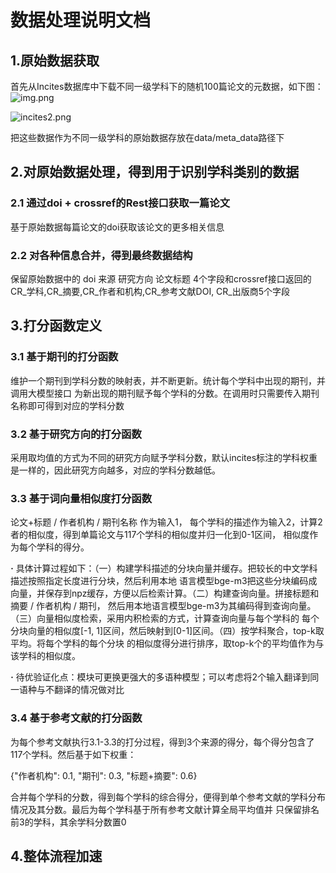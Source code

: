 # 数据处理说明文档

## 1.原始数据获取
首先从Incites数据库中下载不同一级学科下的随机100篇论文的元数据，如下图：
![img.png](incites.png)

![incites2.png](incites2.png)

把这些数据作为不同一级学科的原始数据存放在data/meta_data路径下

## 2.对原始数据处理，得到用于识别学科类别的数据

### 2.1 通过doi + crossref的Rest接口获取一篇论文
基于原始数据每篇论文的doi获取该论文的更多相关信息

### 2.2 对各种信息合并，得到最终数据结构
保留原始数据中的 doi 来源 研究方向 论文标题 4个字段和crossref接口返回的CR_学科,CR_摘要,CR_作者和机构,CR_参考文献DOI, CR_出版商5个字段

## 3.打分函数定义

### 3.1 基于期刊的打分函数
维护一个期刊到学科分数的映射表，并不断更新。统计每个学科中出现的期刊，并调用大模型接口
为新出现的期刊赋予每个学科的分数。在调用时只需要传入期刊名称即可得到对应的学科分数

### 3.2 基于研究方向的打分函数
采用取均值的方式为不同的研究方向赋予学科分数，默认incites标注的学科权重是一样的，因此研究方向越多，对应的学科分数越低。

### 3.3 基于词向量相似度打分函数
论文+标题 / 作者机构 / 期刊名称 作为输入1， 每个学科的描述作为输入2，计算2者的相似度，得到单篇论文与117个学科的相似度并归一化到0-1区间，
相似度作为每个学科的得分。 

***·*** 具体计算过程如下：（一）构建学科描述的分块向量并缓存。把较长的中文学科描述按照指定长度进行分块，然后利用本地
语言模型bge-m3把这些分块编码成向量，并保存到npz缓存，方便以后检索计算。（二）构建查询向量。拼接标题和摘要 / 作者机构 / 期刊，
然后用本地语言模型bge-m3为其编码得到查询向量。（三）向量相似度检索，采用内积检索的方式，计算查询向量与每个学科的
每个分块向量的相似度[-1, 1]区间，然后映射到[0-1]区间。（四）按学科聚合，top-k取平均。将每个学科的每个分块
的相似度得分进行排序，取top-k个的平均值作为与该学科的相似度。

***·*** 待优验证化点：模块可更换更强大的多语种模型；可以考虑将2个输入翻译到同一语种与不翻译的情况做对比

### 3.4 基于参考文献的打分函数
为每个参考文献执行3.1-3.3的打分过程，得到3个来源的得分，每个得分包含了117个学科。然后基于如下权重：

{"作者机构": 0.1, "期刊": 0.3, "标题+摘要": 0.6}

合并每个学科的分数，得到每个学科的综合得分，便得到单个参考文献的学科分布情况及其分数。最后为每个学科基于所有参考文献计算全局平均值并
只保留排名前3的学科，其余学科分数置0

## 4.整体流程加速